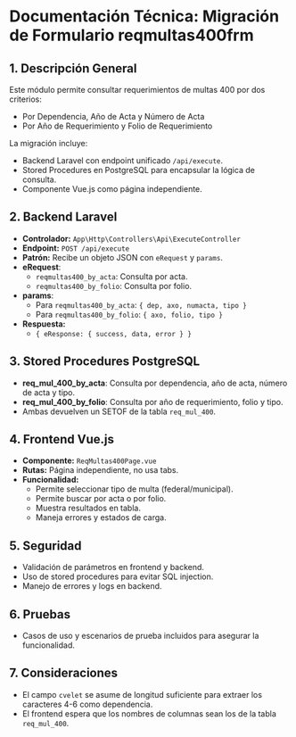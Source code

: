 # Documentación Técnica: Migración de Formulario reqmultas400frm

## 1. Descripción General
Este módulo permite consultar requerimientos de multas 400 por dos criterios:
- Por Dependencia, Año de Acta y Número de Acta
- Por Año de Requerimiento y Folio de Requerimiento

La migración incluye:
- Backend Laravel con endpoint unificado `/api/execute`.
- Stored Procedures en PostgreSQL para encapsular la lógica de consulta.
- Componente Vue.js como página independiente.

## 2. Backend Laravel
- **Controlador:** `App\Http\Controllers\Api\ExecuteController`
- **Endpoint:** `POST /api/execute`
- **Patrón:** Recibe un objeto JSON con `eRequest` y `params`.
- **eRequest**:
  - `reqmultas400_by_acta`: Consulta por acta.
  - `reqmultas400_by_folio`: Consulta por folio.
- **params**:
  - Para `reqmultas400_by_acta`: `{ dep, axo, numacta, tipo }`
  - Para `reqmultas400_by_folio`: `{ axo, folio, tipo }`
- **Respuesta:**
  - `{ eResponse: { success, data, error } }`

## 3. Stored Procedures PostgreSQL
- **req_mul_400_by_acta**: Consulta por dependencia, año de acta, número de acta y tipo.
- **req_mul_400_by_folio**: Consulta por año de requerimiento, folio y tipo.
- Ambas devuelven un SETOF de la tabla `req_mul_400`.

## 4. Frontend Vue.js
- **Componente:** `ReqMultas400Page.vue`
- **Rutas:** Página independiente, no usa tabs.
- **Funcionalidad:**
  - Permite seleccionar tipo de multa (federal/municipal).
  - Permite buscar por acta o por folio.
  - Muestra resultados en tabla.
  - Maneja errores y estados de carga.

## 5. Seguridad
- Validación de parámetros en frontend y backend.
- Uso de stored procedures para evitar SQL injection.
- Manejo de errores y logs en backend.

## 6. Pruebas
- Casos de uso y escenarios de prueba incluidos para asegurar la funcionalidad.

## 7. Consideraciones
- El campo `cvelet` se asume de longitud suficiente para extraer los caracteres 4-6 como dependencia.
- El frontend espera que los nombres de columnas sean los de la tabla `req_mul_400`.
